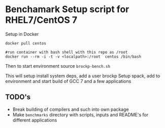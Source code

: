 # Benchamark Setup script for RHEL7/CentOS 7

Setup in Docker

```
docker pull centos

#run container with bash shell with this repo as /root
docker run --rm -i -t -v <localpath>:/root  centos /bin/bash
```

Then to start environment source `brockp-bench.sh`

This will setup install system deps, add a user brockp 
Setup spack, add to environment and start build of GCC 7 and a few applications

## TODO's

* Break building of compilers and such into own package
* Make `benchmarks` directory with scripts, inputs and README's for different applications

